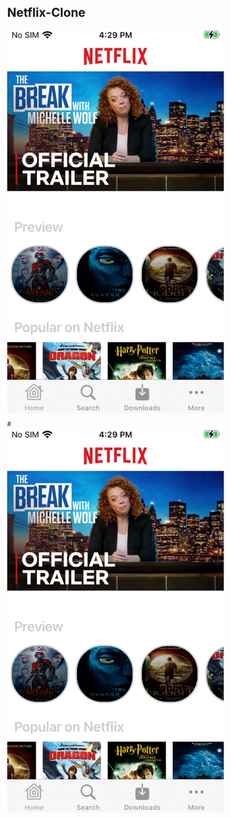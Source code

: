# Netflix-Clone

![alt text](https://github.com/Vignesh19y9/Netflix-Clone/blob/main/IMG_0012.PNG?raw=true)

#![alt tag](https://github.com/Vignesh19y9/Netflix-Clone/blob/main/IMG_0012.PNG)
